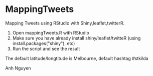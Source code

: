 # MappingTweets
Mapping Tweets using RStudio with Shiny,leaflet,twitterR. <br />
1) Open mappingTweets.R with RStudio <br />
2) Make sure you have already install shiny/leaflet/twitteR (using install.packages("shiny"), etc) <br />
3) Run the script and see the result <br /> 

The default latitude/longtitude is Melbourne, default hashtag #stkilda

Anh Nguyen
